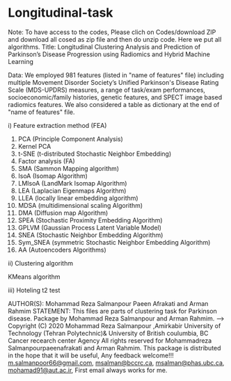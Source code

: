 # Longitudinal-task
Note: To have access to the codes, Please clich on  Codes/download ZIP and download all cosed as zip file and then do unzip code.
Here we put all algorithms.
Title: Longitudinal Clustering Analysis and Prediction of Parkinson’s Disease Progression using Radiomics and Hybrid Machine Learning

Data: We employed 981 features (listed in "name of features" file) including multiple Movement Disorder Society’s Unified Parkinson's Disease Rating Scale (MDS-UPDRS) measures, a range of task/exam performances, socioeconomic/family histories, genetic features, and SPECT image based radiomics features. We also considered a table as dictionary at the end of "name of features" file.

i) Feature extraction method (FEA)
1)	PCA (Principle Component Analysis)
2)	Kernel PCA 
3)	t-SNE (t-distributed Stochastic Neighbor Embedding) 
4)	Factor analysis (FA)
5)	SMA (Sammon Mapping algorithm) 
6)	IsoA (Isomap Algorithm)
7)	LMIsoA (LandMark Isomap Algorithm)
8)	LEA (Laplacian Eigenmaps Algorithm)
9)	LLEA (locally linear embedding algorithm)
10)	MDSA (multidimensional scaling Algorithm) 
11)	DMA (Diffusion map Algorithm)
12)	SPEA (Stochastic Proximity Embedding Algorithm)
13)	GPLVM (Gaussian Process Latent Variable Model)
14)	SNEA (Stochastic Neighbor Embedding Algorithm)
15)	Sym_SNEA (symmetric Stochastic Neighbor Embedding Algorithm)
16)	AA (Autoencoders Algorithms) 


ii) Clustering algorithm

KMeans algorithm

iii) Hoteling t2 test


AUTHOR(S): Mohammad Reza Salmanpour Paeen Afrakati and Arman Rahmim STATEMENT: This files are parts of clustering task for Parkinson disease. Package by Mohammad Reza Salmanpour and Arman Rahmim. --> Copyright (C) 2020 Mohammad Reza Salmanpour ,Amirkabir University of Technology (Tehran Polytechnic)& University of British coulumbia, BC Cancer recearch center Agency All rights reserved for Mohammadreza Salmanpourpaeenafrakati and Arman Rahmim. This package is distributed in the hope that it will be useful, Any feedback welcome!!! m.salmanpoor66@gmail.com, msalman@bccrc.ca, msalman@phas.ubc.ca, mohamad91@aut.ac.ir, First email always works for me.
